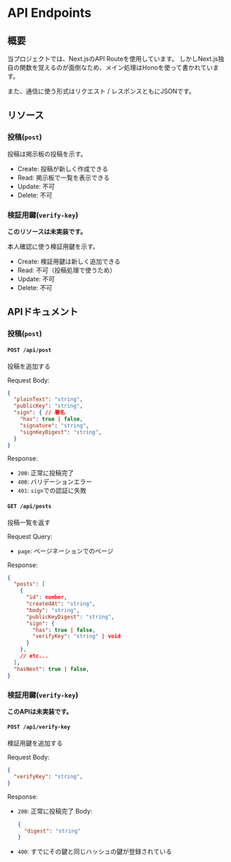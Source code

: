 # API Endpoints

## 概要
当プロジェクトでは、Next.jsのAPI Routeを使用しています。
しかしNext.js独自の関数を覚えるのが面倒なため、メイン処理はHonoを使って書かれています。

また、通信に使う形式はリクエスト / レスポンスともにJSONです。

## リソース

### 投稿(`post`)
投稿は掲示板の投稿を示す。

- Create: 投稿が新しく作成できる
- Read: 掲示板で一覧を表示できる
- Update: 不可
- Delete: 不可

### 検証用鍵(`verify-key`)
**このリソースは未実装です。**

本人確認に使う検証用鍵を示す。

- Create: 検証用鍵は新しく追加できる
- Read: 不可（投稿処理で使うため）
- Update: 不可
- Delete: 不可

## APIドキュメント

### 投稿(`post`)

#### `POST /api/post`
投稿を追加する

Request Body:
```json
{
  "plainText": "string",
  "publicKey": "string",
  "sign": { // 署名
    "has": true | false,
    "signature": "string",
    "signKeyDigest": "string",
  }
}
```

Response:

- `200`: 正常に投稿完了
- `400`: バリデーションエラー
- `401`: `sign`での認証に失敗

#### `GET /api/posts`
投稿一覧を返す

Request Query:
- `page`: ページネーションでのページ

Response:
```json
{
  "posts": [
    {
      "id": number,
      "createdAt": "string",
      "body": "string",
      "publicKeyDigest": "string",
      "sign": {
        "has": true | false,
        "verifyKey": "string" | void
      }
    },
    // etc...
  ],
  "hasNext": true | false,
}
```

### 検証用鍵(`verify-key`)

**このAPIは未実装です。**

#### `POST /api/verify-key`
検証用鍵を追加する

Request Body:
```json
{
  "verifyKey": "string",
}
```

Response:

- `200`: 正常に投稿完了
  Body:
  ```json
  {
    "digest": "string"
  }
  ```
- `400`: すでにその鍵と同じハッシュの鍵が登録されている